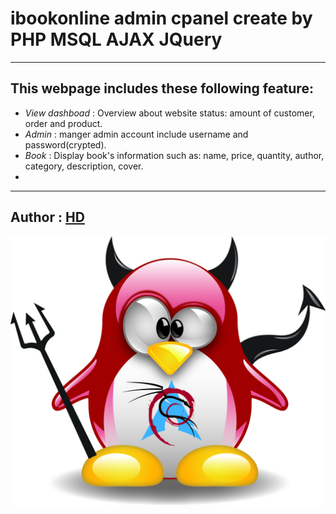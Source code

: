 # ibookonline admin cpanel create by PHP MSQL AJAX JQuery
***
## This webpage includes these following feature:
- *View dashboad* : Overview about website status: amount of customer, order and product.  
- *Admin* : manger admin account include username and password(crypted).  
- *Book* : Display book's information such as: name, price, quantity, author, category, description, cover.  
- 

***
Author : [HD](https://www.facebook.com/duonngbk)  
---
![Cover](/plugins/images/avatar/tux.jpg)